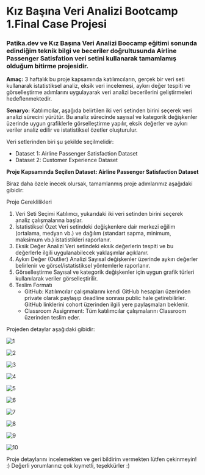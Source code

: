 # Kız Başına Veri Analizi Bootcamp 1.Final Case Projesi

### Patika.dev ve Kız Başına Veri Analizi Boocamp eğitimi sonunda edindiğim teknik bilgi ve beceriler doğrultusunda Airline Passenger Satisfation veri setini kullanarak tamamlamış olduğum bitirme projesidir.

**Amaç:**
3 haftalık bu proje kapsamında katılımcıların, gerçek bir veri seti kullanarak istatistiksel analiz, eksik veri incelemesi, aykırı değer tespiti ve görselleştirme adımlarını uygulayarak veri analizi becerilerini geliştirmeleri hedeflenmektedir.

**Senaryo:**
Katılımcılar, aşağıda belirtilen iki veri setinden birini seçerek veri analizi sürecini yürütür. Bu analiz sürecinde sayısal ve kategorik değişkenler üzerinde uygun grafiklerle görselleştirme yapılır, eksik değerler ve aykırı veriler analiz edilir ve istatistiksel özetler oluşturulur.

Veri setlerinden biri şu şekilde seçilmelidir:

- Dataset 1: Airline Passenger Satisfaction Dataset
- Dataset 2: Customer Experience Dataset

**Proje Kapsamında Seçilen Dataset: Airline Passenger Satisfaction Dataset**


Biraz daha özele inecek olursak, tamamlanmış proje adımlarımız aşağıdaki gibidir:

Proje Gereklilikleri
1. Veri Seti Seçimi Katılımcı, yukarıdaki iki veri setinden birini seçerek analiz çalışmalarına başlar.
2. İstatistiksel Özet Veri setindeki değişkenlere dair merkezi eğilim (ortalama, medyan vb.) ve dağılım (standart sapma, minimum, maksimum vb.) istatistikleri raporlanır.
3. Eksik Değer Analizi Veri setindeki eksik değerlerin tespiti ve bu değerlerle ilgili uygulanabilecek yaklaşımlar açıklanır.
4. Aykırı Değer (Outlier) Analizi Sayısal değişkenler üzerinde aykırı değerler belirlenir ve görsel/istatistiksel yöntemlerle raporlanır.
5. Görselleştirme Sayısal ve kategorik değişkenler için uygun grafik türleri kullanılarak veriler görselleştirilir.
6. Teslim Formatı
    - GitHub: Katılımcılar çalışmalarını kendi GitHub hesapları üzerinden private olarak paylaşıp deadline sonrası public hale getirebilirler. GitHub linklerini cohort üzerinden ilgili yere paylaşmaları beklenir.
    - Classroom Assignment: Tüm katılımcılar çalışmalarını Classroom üzerinden teslim eder.

Projeden detaylar aşağıdaki gibidir:

![1](https://github.com/user-attachments/assets/6a83877e-6627-4aae-8440-1d1995b34e48)

![2](https://github.com/user-attachments/assets/0361088f-4ec5-441b-8ed6-138c8e924d36)

![3](https://github.com/user-attachments/assets/35c926fc-d503-4f00-97ad-de2f86f2247c)

![4](https://github.com/user-attachments/assets/c3be4c67-d345-42e8-a936-07cd20a64be7)

![5](https://github.com/user-attachments/assets/c593f052-c761-4e71-b085-2315c3c78c4b)

![6](https://github.com/user-attachments/assets/2408cc7b-ec04-4bac-9155-53299a62d6ae)

![7](https://github.com/user-attachments/assets/ce97cda4-28d5-4507-a024-579c4fd8bc8d)

![8](https://github.com/user-attachments/assets/024e1f66-1eec-4706-8790-ea0d13833da7)

![9](https://github.com/user-attachments/assets/b4d80f9a-2bca-49f1-9cb9-953cbaa3f192)

![10](https://github.com/user-attachments/assets/a0281f58-0592-4e82-a2ce-4b433c622062)


Proje detaylarını incelemekten ve geri bildirim vermekten lütfen çekinmeyin! :) Değerli yorumlarınız çok kıymetli, teşekkürler :)
